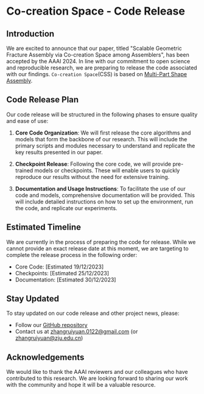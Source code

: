 # Co-creation Space - Code Release

## Introduction

We are excited to announce that our paper, titled "Scalable Geometric Fracture Assembly via Co-creation Space among Assemblers", has been accepted by the AAAI 2024. In line with our commitment to open science and reproducible research, we are preparing to release the code associated with our findings. `Co-creation Space`(CSS) is based on [Multi-Part Shape Assembly](https://github.com/Wuziyi616/multi_part_assembly).

## Code Release Plan

Our code release will be structured in the following phases to ensure quality and ease of use:

1. **Core Code Organization**: We will first release the core algorithms and models that form the backbone of our research. This will include the primary scripts and modules necessary to understand and replicate the key results presented in our paper.

2. **Checkpoint Release**: Following the core code, we will provide pre-trained models or checkpoints. These will enable users to quickly reproduce our results without the need for extensive training.

3. **Documentation and Usage Instructions**: To facilitate the use of our code and models, comprehensive documentation will be provided. This will include detailed instructions on how to set up the environment, run the code, and replicate our experiments.

## Estimated Timeline

We are currently in the process of preparing the code for release. While we cannot provide an exact release date at this moment, we are targeting to complete the release process in the following order:

- Core Code: [Estimated 19/12/2023]
- Checkpoints: [Estimated 25/12/2023]
- Documentation: [Estimated 30/12/2023]

## Stay Updated

To stay updated on our code release and other project news, please:

- Follow our [GitHub repository](#)
- Contact us at zhangruiyuan.0122@gmail.com (or zhangruiyuan@zju.edu.cn)

## Acknowledgements

We would like to thank the AAAI reviewers and our colleagues who have contributed to this research. We are looking forward to sharing our work with the community and hope it will be a valuable resource.
